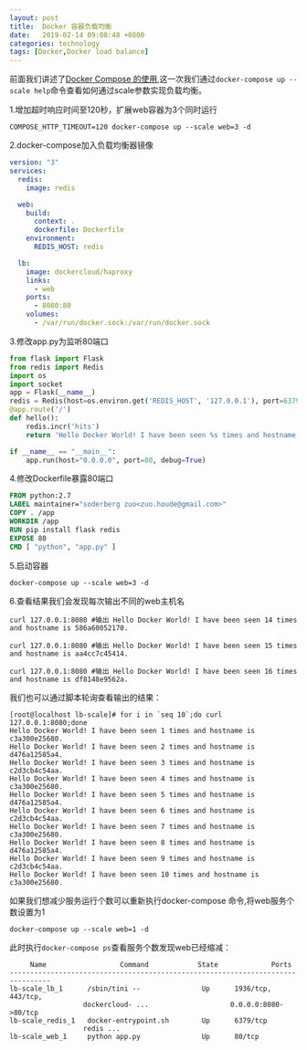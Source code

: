 ```yaml
---
layout: post
title:  Docker 容器负载均衡
date:   2019-02-14 09:08:48 +0800
categories: technology
tags: [Docker,Docker load balance]
---
```

前面我们讲述了[Docker Compose 的使用](https://zuohd.github.io/technology/2019/01/28/docker-compose-using.html),这一次我们通过`docker-compose up --scale help`命令查看如何通过scale参数实现负载均衡。

1.增加超时响应时间至120秒，扩展web容器为3个同时运行

``` shell
COMPOSE_HTTP_TIMEOUT=120 docker-compose up --scale web=3 -d

```
2.docker-compose加入负载均衡器镜像

``` docker-compose.yml
version: "3"
services:
  redis:
    image: redis

  web:
    build:
      context: .
      dockerfile: Dockerfile
    environment:
      REDIS_HOST: redis

  lb:
    image: dockercloud/haproxy
    links:
      - web
    ports:
      - 8080:80
    volumes:
      - /var/run/docker.sock:/var/run/docker.sock

```
3.修改app.py为监听80端口
``` python
from flask import Flask
from redis import Redis
import os
import socket
app = Flask(__name__)
redis = Redis(host=os.environ.get('REDIS_HOST', '127.0.0.1'), port=6379)
@app.route('/')
def hello():
    redis.incr('hits')
    return 'Hello Docker World! I have been seen %s times and hostname is %s.\n' % (redis.get('hits'),socket.gethostname())

if __name__ == "__main__":
    app.run(host="0.0.0.0", port=80, debug=True)

```
4.修改Dockerfile暴露80端口

``` Dockerfile
FROM python:2.7
LABEL maintainer="soderberg zuo<zuo.houde@gmail.com>"
COPY . /app
WORKDIR /app
RUN pip install flask redis
EXPOSE 80                     
CMD [ "python", "app.py" ]

```
5.启动容器

``` shell
docker-compose up --scale web=3 -d
```
6.查看结果我们会发现每次输出不同的web主机名

``` shell
curl 127.0.0.1:8080 #输出 Hello Docker World! I have been seen 14 times and hostname is 586a60052170.

curl 127.0.0.1:8080 #输出 Hello Docker World! I have been seen 15 times and hostname is aa4cc7c45414.

curl 127.0.0.1:8080 #输出 Hello Docker World! I have been seen 16 times and hostname is df8148e9562a.

```

我们也可以通过脚本轮询查看输出的结果：

```shell
[root@localhost lb-scale]# for i in `seq 10`;do curl 127.0.0.1:8080;done
Hello Docker World! I have been seen 1 times and hostname is c3a300e25680.
Hello Docker World! I have been seen 2 times and hostname is d476a12585a4.
Hello Docker World! I have been seen 3 times and hostname is c2d3cb4c54aa.
Hello Docker World! I have been seen 4 times and hostname is c3a300e25680.
Hello Docker World! I have been seen 5 times and hostname is d476a12585a4.
Hello Docker World! I have been seen 6 times and hostname is c2d3cb4c54aa.
Hello Docker World! I have been seen 7 times and hostname is c3a300e25680.
Hello Docker World! I have been seen 8 times and hostname is d476a12585a4.
Hello Docker World! I have been seen 9 times and hostname is c2d3cb4c54aa.
Hello Docker World! I have been seen 10 times and hostname is c3a300e25680.

```
如果我们想减少服务运行个数可以重新执行docker-compose 命令,将web服务个数设置为1

 ``` shell
 docker-compose up --scale web=1 -d

 ```
 此时执行`docker-compose ps`查看服务个数发现web已经缩减：

 ``` output
      Name                  Command            State             Ports          
--------------------------------------------------------------------------------
lb-scale_lb_1      /sbin/tini --               Up      1936/tcp, 443/tcp,       
                   dockercloud- ...                    0.0.0.0:8080->80/tcp     
lb-scale_redis_1   docker-entrypoint.sh        Up      6379/tcp                 
                   redis ...                                                    
lb-scale_web_1     python app.py               Up      80/tcp  
 ```
 